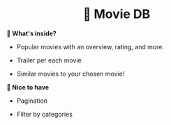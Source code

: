 <h1 align="center">
  🎥 Movie DB
</h1>

**🧐 What's inside?**

- Popular movies with an overview, rating, and more.

- Trailer per each movie

- Similar movies to your chosen movie!

**🧐 Nice to have**

- Pagination

- Filter by categories
